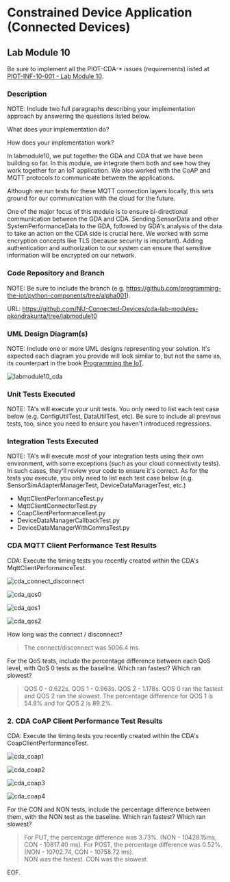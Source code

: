 # Constrained Device Application (Connected Devices)

## Lab Module 10

Be sure to implement all the PIOT-CDA-* issues (requirements) listed at [PIOT-INF-10-001 - Lab Module 10](https://github.com/orgs/programming-the-iot/projects/1#column-10488510).

### Description

NOTE: Include two full paragraphs describing your implementation approach by answering the questions listed below.

What does your implementation do? 

How does your implementation work?

In labmodule10, we put together the GDA and CDA that we have been building so far. In this module, we integrate them both and see how they work together for an IoT application. We also worked with the CoAP and MQTT protocols to communicate between the applications. 

Although we run tests for these MQTT connection layers locally, this sets ground for our communication with the cloud for the future. 

One of the major focus of this module is to ensure bi-directional communication between the GDA and CDA. Sending SensorData and other SystemPerformanceData to the GDA, followed by GDA's analysis of the data to take an action on the CDA side is crucial here. We worked with some encryption concepts like TLS (because security is important). Adding authentication and authorization to  our system can ensure that sensitive information will be encrypted on our network.


### Code Repository and Branch

NOTE: Be sure to include the branch (e.g. https://github.com/programming-the-iot/python-components/tree/alpha001).

URL: https://github.com/NU-Connected-Devices/cda-lab-modules-pkondrakunta/tree/labmodule10

### UML Design Diagram(s)

NOTE: Include one or more UML designs representing your solution. It's expected each
diagram you provide will look similar to, but not the same as, its counterpart in the
book [Programming the IoT](https://learning.oreilly.com/library/view/programming-the-internet/9781492081401/).

![labmodule10_cda](https://github.com/NU-Connected-Devices/lab-module-docs-pkondrakunta/blob/default/labmodule10/labmodule10_cda.png?raw=true)


### Unit Tests Executed

NOTE: TA's will execute your unit tests. You only need to list each test case below
(e.g. ConfigUtilTest, DataUtilTest, etc). Be sure to include all previous tests, too,
since you need to ensure you haven't introduced regressions.


### Integration Tests Executed

NOTE: TA's will execute most of your integration tests using their own environment, with
some exceptions (such as your cloud connectivity tests). In such cases, they'll review
your code to ensure it's correct. As for the tests you execute, you only need to list each
test case below (e.g. SensorSimAdapterManagerTest, DeviceDataManagerTest, etc.)

- MqttClientPerformanceTest.py
- MqttClientConnectorTest.py
- CoapClientPerformanceTest.py
- DeviceDataManagerCallbackTest.py
- DeviceDataManagerWithCommsTest.py

### CDA MQTT Client Performance Test Results
CDA: Execute the timing tests you recently created within the CDA's MqttClientPerformanceTest.
            
![cda_connect_disconnect](https://github.com/NU-Connected-Devices/lab-module-docs-pkondrakunta/blob/default/labmodule10/log_outputs/cda_connect_disconnect.png?raw=true)

![cda_qos0](https://github.com/NU-Connected-Devices/lab-module-docs-pkondrakunta/blob/default/labmodule10/log_outputs/cda_qos0.png?raw=true)

![cda_qos1](https://github.com/NU-Connected-Devices/lab-module-docs-pkondrakunta/blob/default/labmodule10/log_outputs/cda_qos1.png?raw=true)

![cda_qos2](https://github.com/NU-Connected-Devices/lab-module-docs-pkondrakunta/blob/default/labmodule10/log_outputs/cda_qos2.png?raw=true)


How long was the connect / disconnect?
> The connect/disconnect was 5006.4 ms.

For the QoS tests, include the percentage difference between each QoS level, with QoS 0 tests as the baseline. Which ran fastest? Which ran slowest?
> QOS 0 - 0.622s. QOS 1 - 0.963s. QOS 2 -  1.178s. QOS 0 ran the fastest and QOS 2 ran the slowest. The percentage difference for QOS 1 is 54.8% and for QOS 2 is 89.2%.

### 2. CDA CoAP Client Performance Test Results
CDA: Execute the timing tests you recently created within the CDA's CoapClientPerformanceTest.

![cda_coap1](https://github.com/NU-Connected-Devices/lab-module-docs-pkondrakunta/blob/default/labmodule10/log_outputs/cda_coap1.png?raw=true)

![cda_coap2](https://github.com/NU-Connected-Devices/lab-module-docs-pkondrakunta/blob/default/labmodule10/log_outputs/cda_coap2.png?raw=true)

![cda_coap3](https://github.com/NU-Connected-Devices/lab-module-docs-pkondrakunta/blob/default/labmodule10/log_outputs/cda_coap3.png?raw=true)

![cda_coap4](https://github.com/NU-Connected-Devices/lab-module-docs-pkondrakunta/blob/default/labmodule10/log_outputs/cda_coap4.png?raw=true)


For the CON and NON tests, include the percentage difference between them, with the NON test as the baseline. Which ran fastest? Which ran slowest?

> For PUT, the percentage difference was 3.73%. (NON - 10428.15ms, CON - 10817.40 ms).  For POST, the percentage difference was 0.52%. (NON - 10702.74, CON - 10758.72 ms).  
NON was the fastest. CON was the slowest.


EOF.
